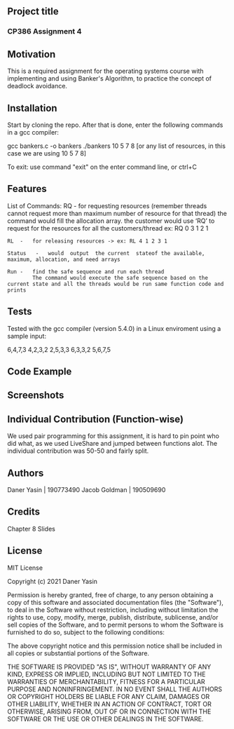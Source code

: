 ## Project title

### CP386 Assignment 4

## Motivation

This is a required assignment for the operating systems course with implementing and using
Banker's Algorithm, to practice the concept of deadlock avoidance.

## Installation

Start by cloning the repo. After that is done, enter the following commands in a gcc compiler:

gcc bankers.c -o bankers
./bankers 10 5 7 8 [or any list of resources, in this case we are using 10 5 7 8]

To exit: use command "exit" on the enter command line, or ctrl+C

## Features

List of Commands:
RQ - for requesting resources (remember threads cannot request more than maximum number of resource for that thread)
the command would fill the allocation array. the customer would use ‘RQ’ to request for the resources for all the customers/thread
ex: RQ 0 3 1 2 1

    RL  -   for releasing resources -> ex: RL 4 1 2 3 1

    Status   -   would  output  the current  stateof the available, maximum, allocation, and need arrays

    Run -   find the safe sequence and run each thread
            The command would execute the safe sequence based on the current state and all the threads would be run same function code and prints

## Tests

Tested with the gcc compiler (version 5.4.0) in a Linux enviroment using a sample input:

6,4,7,3
4,2,3,2
2,5,3,3
6,3,3,2
5,6,7,5

## Code Example

## Screenshots

## Individual Contribution (Function-wise)

We used pair programming for this assignment, it is hard to pin point who did what,
as we used LiveShare and jumped between functions alot. The individual contribution was
50-50 and fairly split.

## Authors

Daner Yasin | 190773490
Jacob Goldman | 190509690

## Credits

Chapter 8 Slides

## License

MIT License

Copyright (c) 2021 Daner Yasin

Permission is hereby granted, free of charge, to any person obtaining a copy
of this software and associated documentation files (the "Software"), to deal
in the Software without restriction, including without limitation the rights
to use, copy, modify, merge, publish, distribute, sublicense, and/or sell
copies of the Software, and to permit persons to whom the Software is
furnished to do so, subject to the following conditions:

The above copyright notice and this permission notice shall be included in all
copies or substantial portions of the Software.

THE SOFTWARE IS PROVIDED "AS IS", WITHOUT WARRANTY OF ANY KIND, EXPRESS OR
IMPLIED, INCLUDING BUT NOT LIMITED TO THE WARRANTIES OF MERCHANTABILITY,
FITNESS FOR A PARTICULAR PURPOSE AND NONINFRINGEMENT. IN NO EVENT SHALL THE
AUTHORS OR COPYRIGHT HOLDERS BE LIABLE FOR ANY CLAIM, DAMAGES OR OTHER
LIABILITY, WHETHER IN AN ACTION OF CONTRACT, TORT OR OTHERWISE, ARISING FROM,
OUT OF OR IN CONNECTION WITH THE SOFTWARE OR THE USE OR OTHER DEALINGS IN THE
SOFTWARE.

